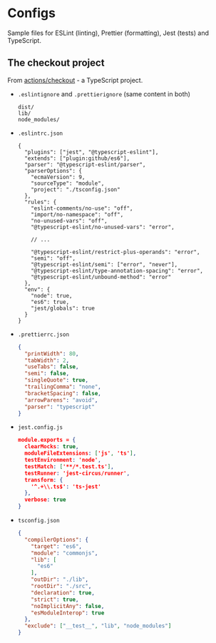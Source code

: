 # Configs

Sample files for ESLint (linting), Prettier (formatting), Jest (tests) and TypeScript.


## The checkout project

From [actions/checkout](https://github.com/actions/checkout) - a TypeScript project.

- `.eslintignore` and `.prettierignore` (same content in both)
	```
	dist/
	lib/
	node_modules/
	```
- `.eslintrc.json`
	```json5
	{
	  "plugins": ["jest", "@typescript-eslint"],
	  "extends": ["plugin:github/es6"],
	  "parser": "@typescript-eslint/parser",
	  "parserOptions": {
		"ecmaVersion": 9,
		"sourceType": "module",
		"project": "./tsconfig.json"
	  },
	  "rules": {
		"eslint-comments/no-use": "off",
		"import/no-namespace": "off",
		"no-unused-vars": "off",
		"@typescript-eslint/no-unused-vars": "error",
		
		// ...
		
		"@typescript-eslint/restrict-plus-operands": "error",
		"semi": "off",
		"@typescript-eslint/semi": ["error", "never"],
		"@typescript-eslint/type-annotation-spacing": "error",
		"@typescript-eslint/unbound-method": "error"
	  },
	  "env": {
		"node": true,
		"es6": true,
		"jest/globals": true
	  }
	}
	```
- `.prettierrc.json`
	```json
	{
	  "printWidth": 80,
	  "tabWidth": 2,
	  "useTabs": false,
	  "semi": false,
	  "singleQuote": true,
	  "trailingComma": "none",
	  "bracketSpacing": false,
	  "arrowParens": "avoid",
	  "parser": "typescript"
	}
	```
- `jest.config.js`
	```json
	module.exports = {
	  clearMocks: true,
	  moduleFileExtensions: ['js', 'ts'],
	  testEnvironment: 'node',
	  testMatch: ['**/*.test.ts'],
	  testRunner: 'jest-circus/runner',
	  transform: {
		'^.+\\.ts$': 'ts-jest'
	  },
	  verbose: true
	}
	```
- `tsconfig.json`
	```json
	{
	  "compilerOptions": {
		"target": "es6",
		"module": "commonjs",
		"lib": [
		  "es6"
		],
		"outDir": "./lib",
		"rootDir": "./src",
		"declaration": true,
		"strict": true,
		"noImplicitAny": false,
		"esModuleInterop": true
	  },
	  "exclude": ["__test__", "lib", "node_modules"]
	}
	```
	
